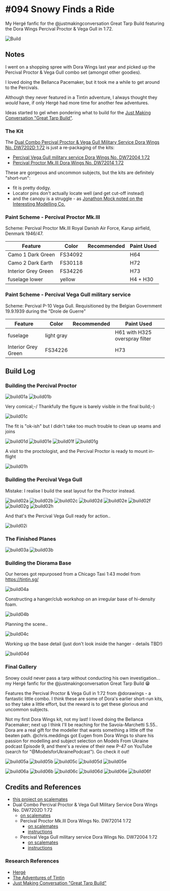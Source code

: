 # #094 Snowy Finds a Ride

My Hergé fanfic for the @justmakingconversation Great Tarp Build featuring the Dora Wings Percival Proctor & Vega Gull in 1:72.

![Build](./assets/SnowyFindsARide_build.jpg?raw=true)

## Notes

I went on a shopping spree with Dora Wings last year and picked up the Percival Proctor & Vega Gull combo set (amongst other goodies).

I loved doing the Bellanca Pacemaker, but it took me a while to get around to the Percivals.

Although they never featured in a Tintin adventure, I always thought they *would* have, if only Hergé had more time for another few adventures.

Ideas started to gel when pondering what to build for the [Just Making Conversation "Great Tarp Build"](https://www.facebook.com/groups/180391744759219).

### The Kit

The [Dual Combo Percival Proctor & Vega Gull Military Service Dora Wings No. DW7202D 1:72](https://www.scalemates.com/kits/dora-wings-dw7202d-percival-proctor-and-vega-gull--1266587)
is just a re-packaging of the kits:

* [Percival Vega Gull military service Dora Wings No. DW72004 1:72](https://www.scalemates.com/kits/dora-wings-dw72004-percival-vega-gull--1120298)
* [Percival Proctor Mk.III Dora Wings No. DW72014 1:72](https://www.scalemates.com/kits/dora-wings-dw72014-percival-proctor-mkiii--1170477)

These are gorgeous and uncommon subjects, but the kits are definitely "short-run":

* fit is pretty dodgy.
* Locator pins don't actually locate well (and get cut-off instead)
* and the canopy is a struggle - as [Jonathon Mock noted on the Interesting Modelling Co.](https://www.youtube.com/live/JSe3GlPsnwE&t=600)

### Paint Scheme - Percival Proctor Mk.III

Scheme: Percival Proctor Mk.III Royal Danish Air Force, Karup airfield, Denmark 1946/47.

| Feature               | Color                | Recommended | Paint Used |
|-----------------------|----------------------|-------------|------------|
| Camo 1 Dark Green     | FS34092              |             | H64        |
| Camo 2 Dark Earth     | FS30118              |             | H72        |
| Interior Grey Green   | FS34226              |             | H73        |
| fuselage lower        | yellow               |             | H4 + H30   |

### Paint Scheme - Percival Vega Gull military service

Scheme: Percival P-10 Vega Gull. Requisitioned by the Belgian Government 19.9.1939 during the "Drole de Guerre"

| Feature               | Color                | Recommended | Paint Used |
|-----------------------|----------------------|-------------|------------|
| fuselage              | light gray           |             | H61 with H325 overspray filter |
| Interior Grey Green   | FS34226              |             | H73        |

## Build Log

### Building the Percival Proctor

![build01a](./assets/build01_proctor/build01a.jpg?raw=true)
![build01b](./assets/build01_proctor/build01b.jpg?raw=true)

Very comical;-/ Thankfully the figure is barely visible in the final build;-)

![build01c](./assets/build01_proctor/build01c.jpg?raw=true)

The fit is "ok-ish" but I didn't take too much trouble to clean up seams and joins

![build01d](./assets/build01_proctor/build01d.jpg?raw=true)
![build01e](./assets/build01_proctor/build01e.jpg?raw=true)
![build01f](./assets/build01_proctor/build01f.jpg?raw=true)
![build01g](./assets/build01_proctor/build01g.jpg?raw=true)

A visit to the proctologist, and the Percival Proctor is ready to mount in-flight

![build01h](./assets/build01_proctor/build01h.jpg?raw=true)

### Building the Percival Vega Gull

Mistake: I realise I build the seat layout for the Proctor instead.

![build02a](./assets/build02_vega/build02a.jpg?raw=true)
![build02b](./assets/build02_vega/build02b.jpg?raw=true)
![build02c](./assets/build02_vega/build02c.jpg?raw=true)
![build02d](./assets/build02_vega/build02d.jpg?raw=true)
![build02e](./assets/build02_vega/build02e.jpg?raw=true)
![build02f](./assets/build02_vega/build02f.jpg?raw=true)
![build02g](./assets/build02_vega/build02g.jpg?raw=true)
![build02h](./assets/build02_vega/build02h.jpg?raw=true)

And that's the Percival Vega Gull ready for action..

![build02i](./assets/build02_vega/build02i.jpg?raw=true)

### The Finished Planes

![build03a](./assets/build03a.jpg?raw=true)
![build03b](./assets/build03b.jpg?raw=true)

### Building the Diorama Base

Our heroes got repurposed from a Chicago Taxi 1:43 model from <https://tintin.sg/>

![build04a](./assets/build04_diorama/build04a.jpg?raw=true)

Constructing a hanger/club workshop on an irregular base of hi-density foam.

![build04b](./assets/build04_diorama/build04b.jpg?raw=true)

Planning the scene..

![build04c](./assets/build04_diorama/build04c.jpg?raw=true)

Working up the base detail (just don't look inside the hanger - details TBD!)

![build04d](./assets/build04_diorama/build04d.jpg?raw=true)

### Final Gallery

Snowy could never pass a tarp without conducting his own investigation... my Hergé fanfic for the @justmakingconversation Great Tarp Build 😁

Features the Percival Proctor & Vega Gull in 1:72 from @dorawings - a fantastic little combo. I think these are some of Dora's earlier short-run kits, so they take a little effort, but the reward is to get these glorious and uncommon subjects.

Not my first Dora Wings kit, not my last! I loved doing the Bellanca Pacemaker; next up I think I'll be reaching for the Savoia-Marchetti S.55.. Dora are a real gift for the modeller that wants something a little off the beaten path. @chris.meddings got Eugen from Dora Wings to share his passion for modelling and subject selection on Models From Ukraine podcast Episode 9, and there's a review of their new P-47 on YouTube (search for "@ModelsforUkrainePodcast"). Go check it out!

![build05a](./assets/build05a.jpg?raw=true)
![build05b](./assets/build05b.jpg?raw=true)
![build05c](./assets/build05c.jpg?raw=true)
![build05d](./assets/build05d.jpg?raw=true)
![build05e](./assets/build05e.jpg?raw=true)

![build06a](./assets/build06a.jpg?raw=true)
![build06b](./assets/build06b.jpg?raw=true)
![build06c](./assets/build06c.jpg?raw=true)
![build06d](./assets/build06d.jpg?raw=true)
![build06e](./assets/build06e.jpg?raw=true)
![build06f](./assets/build06f.jpg?raw=true)

## Credits and References

* [this project on scalemates](https://www.scalemates.com/profiles/mate.php?id=74137&p=projects&project=152236)
* Dual Combo Percival Proctor & Vega Gull Military Service Dora Wings No. DW7202D 1:72
    * [on scalemates](https://www.scalemates.com/kits/dora-wings-dw7202d-percival-proctor-and-vega-gull--1266587)
    * Percival Proctor Mk.III Dora Wings No. DW72014 1:72
        * [on scalemates](https://www.scalemates.com/kits/dora-wings-dw72014-percival-proctor-mkiii--1170477)
        * [instructions](./assets/72014-instructions.pdf)
    * Percival Vega Gull military service Dora Wings No. DW72004 1:72
        * [on scalemates](https://www.scalemates.com/kits/dora-wings-dw72004-percival-vega-gull--1120298)
        * [instructions](./assets/72004-instructions.pdf)

### Research References

* [Hergé](https://en.wikipedia.org/wiki/Herg%C3%A9)
* [The Adventures of Tintin](https://en.wikipedia.org/wiki/The_Adventures_of_Tintin)
* [Just Making Conversation "Great Tarp Build"](https://www.facebook.com/groups/180391744759219)
